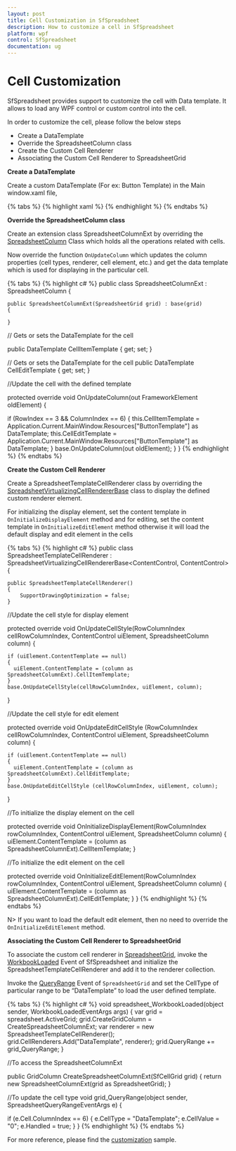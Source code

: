```yaml
---
layout: post
title: Cell Customization in SfSpreadsheet
description: How to customize a cell in SfSpreadsheet
platform: wpf
control: SfSpreadsheet
documentation: ug
---
```


# Cell Customization

SfSpreadsheet provides support to customize the cell with Data template. It allows to load any WPF control or custom control into the cell. 

In order to customize the cell, please follow the below steps

* Create a DataTemplate
* Override the  SpreadsheetColumn class
* Create  the Custom Cell Renderer
* Associating the Custom Cell Renderer to SpreadsheetGrid

**Create a DataTemplate**

Create a custom DataTemplate (For ex: Button Template) in the Main window.xaml file,

{% tabs %}
{% highlight xaml %}
<DataTemplate x:Key="ButtonTemplate" >
<Expander x:Name="Button" ExpandDirection="Right" IsExpanded="True" 
   Expanded="Button_Expanded" Collapsed="Button_Collapsed"/>
</DataTemplate>
{% endhighlight %}
{% endtabs %}

**Override the SpreadsheetColumn class**

Create an extension class SpreadsheetColumnExt by overriding the [SpreadsheetColumn](http://help.syncfusion.com/cr/cref_files/wpf/sfspreadsheet/Syncfusion.SfSpreadsheet.WPF~Syncfusion.UI.Xaml.Spreadsheet.SpreadsheetColumn.html) Class which holds all the operations related with cells.

Now override the function `OnUpdateColumn` which updates the column properties (cell types, renderer, cell element, etc.) and get the data template which is used for displaying in the particular cell.

{% tabs %}
{% highlight c# %}
public class SpreadsheetColumnExt : SpreadsheetColumn
{

    public SpreadsheetColumnExt(SpreadsheetGrid grid) : base(grid)
    {

    }

// Gets or sets the DataTemplate for the cell

public DataTemplate CellItemTemplate
{
  get;
  set;
}

// Gets or sets the DataTemplate for the cell
public DataTemplate CellEditTemplate
{
  get;
  set;
}

//Update the cell with the defined template

protected override void OnUpdateColumn(out FrameworkElement oldElement)
{

   if (RowIndex == 3 && ColumnIndex == 6)
   {
    this.CellItemTemplate = Application.Current.MainWindow.Resources["ButtonTemplate"] as DataTemplate;
    this.CellEditTemplate = Application.Current.MainWindow.Resources["ButtonTemplate"] as DataTemplate;
   }
base.OnUpdateColumn(out oldElement);
}
}
{% endhighlight %}
{% endtabs %}

**Create the Custom Cell Renderer**

Create a SpreadsheetTemplateCellRenderer class by overriding the [SpreadsheetVirtualizingCellRendererBase](http://help.syncfusion.com/cr/cref_files/wpf/sfspreadsheet/Syncfusion.SfSpreadsheet.WPF~Syncfusion.UI.Xaml.Spreadsheet.CellRenderer.SpreadsheetVirtualizingCellRendererBase%602.html) class to display the defined custom renderer element.

For initializing the display element, set the content template in `OnInitializeDisplayElement` method and for editing, set the content template in `OnInitializeEditElement` method otherwise it will load the default display and edit element in the cells

{% tabs %}
{% highlight c# %}
public class SpreadsheetTemplateCellRenderer : SpreadsheetVirtualizingCellRendererBase<ContentControl, ContentControl>
{

    public SpreadsheetTemplateCellRenderer()
    {
        SupportDrawingOptimization = false;
    }

//Update the cell style for display element

protected override void OnUpdateCellStyle(RowColumnIndex cellRowColumnIndex, ContentControl uiElement, SpreadsheetColumn column)
{
	
    if (uiElement.ContentTemplate == null)
    {
      uiElement.ContentTemplate = (column as SpreadsheetColumnExt).CellItemTemplate;
    }
    base.OnUpdateCellStyle(cellRowColumnIndex, uiElement, column);
}

//Update the cell style for edit element

protected override void OnUpdateEditCellStyle (RowColumnIndex cellRowColumnIndex, ContentControl uiElement, SpreadsheetColumn column)
{

    if (uiElement.ContentTemplate == null)
    {
      uiElement.ContentTemplate = (column as SpreadsheetColumnExt).CellEditTemplate;
    }
    base.OnUpdateEditCellStyle (cellRowColumnIndex, uiElement, column);
}

//To initialize the display element on the cell

protected override void OnInitializeDisplayElement(RowColumnIndex rowColumnIndex, ContentControl uiElement, SpreadsheetColumn column) 
{
    uiElement.ContentTemplate = (column as SpreadsheetColumnExt).CellItemTemplate;
}

//To initialize the edit element on the cell

protected override void OnInitializeEditElement(RowColumnIndex rowColumnIndex, ContentControl uiElement, SpreadsheetColumn column)
{      
    uiElement.ContentTemplate = (column as SpreadsheetColumnExt).CellEditTemplate;
}
}
{% endhighlight %}
{% endtabs %}

N> If you want to load the default edit element, then no need to override the `OnInitializeEditElement` method.

**Associating the Custom Cell Renderer to SpreadsheetGrid**

To associate the custom cell renderer in [SpreadsheetGrid](http://help.syncfusion.com/cr/cref_files/wpf/sfspreadsheet/Syncfusion.SfSpreadsheet.WPF~Syncfusion.UI.Xaml.Spreadsheet.SpreadsheetGrid.html), invoke the [WorkbookLoaded](http://help.syncfusion.com/cr/cref_files/wpf/sfspreadsheet/Syncfusion.SfSpreadsheet.WPF~Syncfusion.UI.Xaml.Spreadsheet.SfSpreadsheet~WorkbookLoaded_EV.html) Event of SfSpreadsheet and initialize the SpreadsheetTemplateCellRenderer and add it to the renderer collection. 

Invoke the [QueryRange](http://help.syncfusion.com/cr/cref_files/wpf/sfspreadsheet/Syncfusion.SfSpreadsheet.WPF~Syncfusion.UI.Xaml.Spreadsheet.SpreadsheetGrid~QueryRange_EV.html) Event of `SpreadsheetGrid` and set the CellType of particular range to be “DataTemplate” to load the user defined template.

{% tabs %}
{% highlight c# %}
void spreadsheet_WorkbookLoaded(object sender, WorkbookLoadedEventArgs args)
{
   var grid = spreadsheet.ActiveGrid;
   grid.CreateGridColumn = CreateSpreadsheetColumnExt;
   var renderer = new SpreadsheetTemplateCellRenderer();
   grid.CellRenderers.Add("DataTemplate", renderer);
   grid.QueryRange += grid_QueryRange;
}

//To access the SpreadsheetColumnExt

public GridColumn CreateSpreadsheetColumnExt(SfCellGrid grid)
{
   return new SpreadsheetColumnExt(grid as SpreadsheetGrid);
}

//To update the cell type
void grid_QueryRange(object sender, SpreadsheetQueryRangeEventArgs e)
{
 
  if (e.Cell.ColumnIndex == 6)
  {
    e.CellType = "DataTemplate";
    e.CellValue = "0";
    e.Handled = true;
  }
}
{% endhighlight %}
{% endtabs %}

For more reference, please find the [customization](http://www.syncfusion.com/downloads/support/directtrac/general/ze/Cell_Customization-850724053) sample.

